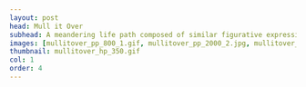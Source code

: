 ```yaml
---
layout: post
head: Mull it Over
subhead: A meandering life path composed of similar figurative expressions. 
images: [mullitover_pp_800_1.gif, mullitover_pp_2000_2.jpg, mullitover_pp_2000_3.jpg]
thumbnail: mullitover_hp_350.gif
col: 1
order: 4
---
```

